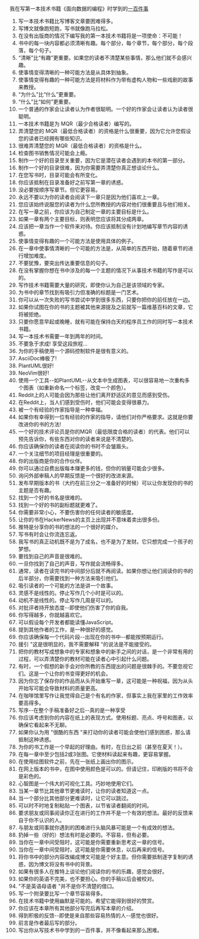 我在写第一本技术书籍《面向数据的编程》时学到的[一百件事](https://blog.klipse.tech/book/2021/12/19/100-things-I-learned-with-data-oriented-programming.html)

1. 写一本技术书籍比写博客文章要困难得多。
2. 写博文就像跑短跑，写书就像跑马拉松。
3. 在没有出版商的情况下编写我的第一本技术书籍将是一项使命：不可能！
4. 书中的每一块内容都必须清晰有趣。每个部分，每个章节，每个部分，每个段落，每个句子。
5. “清晰”比“有趣”更重要。如果您的读者不清楚某些事情，那么他们就不会感兴趣。
6. 使事情变得清晰的一种可能方法是从具体到抽象。
7. 使事情变得有趣的一种可能方法是将材料作为带有虚构人物和一些戏剧的故事来教授。
8. “为什么”比“什么”更重要。
9. “什么”比“如何”更重要。
10. 一个普通的作家会让读者认为作者很聪明。一个好的作家会让读者认为读者很聪明。
11. 一本技术书籍是为 MQR（最少合格读者）编写的。
12. 弄清楚您的 MQR（最低合格读者）的资格是什么很重要，因为它允许您假设您的读者已经拥有哪些知识。
13. 很难弄清楚您的 MQR（最低合格读者）的资格是什么。
14. 检查图书销售情况可能会上瘾。
15. 制作一个好的目录至关重要，因为它是潜在读者会遇到的本书的第一部分。
16. 制作一个好的目录很难，因为你需要弄清楚你真正想谈论什么。
17. 在您写书时，目录可能会有所变化。
18. 你应该抵制在目录准备好之前写第一章的诱惑。
19. 没必要按顺序写章节。但它更容易。
20. 永远不要以为你的读者会阅读下一章只是因为他们喜欢上一章。
21. 您应该始终说服您的读者为什么您所教授的内容对他们很重要且与他们相关。
22. 在写一章之前，你应该为自己制定一章的主要目标是什么。
23. 如果一章有两个主要目标，则表明您应该将其分成两章。
24. 应该把一章当作一个软件来对待。你应该抵制没有计划地编写章节内容的诱惑。
25. 使事情变得有趣的一个可能方法是使用具体的例子。
26. 在一章中使事情清晰的一个可能的方法是，从简单的东西开始，随着章节的进行增加难度。
27. 不要犹豫，要突出传达重要信息的句子。
28. 在没有掌握你想在书中涉及的每一个主题的情况下从事技术书籍的写作是可以的。
29. 写作技术书籍需要大量的研究，即使你认为自己是该领域的专家。
30. 为书中的章节找到有吸引力但准确的标题是一门艺术。
31. 你可以从一次失败的写书尝试中学到很多东西，只要你把你的前任放在一边。
32. 如果你试图在你的书的主题被其他来源提及之前就写一篇维基百科的文章，它将被拒绝。
33. 只要你愿意早起或晚睡，就有可能在保持白天的程序员工作的同时写一本技术书籍。
34. 写一本技术书需要一年到两年的时间。
35. 不要急于求成! 享受这段旅程...
36. 为你的手稿使用一个源码控制软件是很有意义的。
37. AsciiDoc棒极了!
38. PlantUML很好!
39. NeoVim很好!
40. 使用一个工具--如PlantUML--从文本中生成图表，可以很容易地一次重构多个图表（如重新命名一个标签，改变一个颜色）。
41. Reddit上的人可能会因为那些让他们离开舒适区的意见而感到受伤。
42. 在Reddit上，当人们感到受伤时，他们可能会变得很暴力。
43. 被一个有经验的作家指导是一种幸福。
44. 如果你有幸得到一位有经验的作家的指导，请他们对你严格要求。这就是你要改进你的书的方法!
45. 一个好的技术评论员是你的MQR（最低限度合格的读者）的代表。他们可以预先告诉你，有些东西对你的读者来说是不清楚的。
46. 你应该确保你的读者在阅读你的书时不会皱眉头。
47. 一个关注细节的项目经理是很重要的。
48. 你的出版商是你的合作伙伴。
49. 你可以通过自费出版每本赚更多的钱，但你的销量可能会少很多。
50. 询问外部审稿人的早期反馈是一个很好的改进来源。
51. 发布早期版本的书（大约在前三分之一准备好的时候）可以让你发现你的书的主题是否有趣。
52. 找到一个好的书名是很难的。
53. 找到一个好的书的副标题就更难了。
54. 你需要非常小心，不要伤害你的任何读者的敏感度。
55. 让你的书在HackerNews的主页上出现并不意味着卖出很多份。
56. 推特是分享你的书的想法的一个很好的媒介。
57. 写书有时会让你流连忘返。
58. 我写书的真正动机既不是为了成名，也不是为了发财。它只想完成一个孩子的梦想。
59. 要找到自己的声音是很难的。
60. 一旦你找到了自己的声音，写作就会流畅得多。
61. 通常，读者在读完书的中间部分后就不再阅读。如果你想让他们阅读你的书的后半部分，你需要找到一种方法来吸引他们。
62. 吸引读者的一个可能的方法是讲一个故事。
63. 灵感不是线性的。停止写作几个小时是可以的。
64. 动机不是线性的。停止写作几周是可以的。
65. 对批评者持开放态度--即使他们伤害了你的自我。
66. 你写得越多，你就越喜欢它。
67. 可以假设每个开发者都能读懂JavaScript。
68. 提到其他作者的工作，是一种很好的感觉。
69. 你应该确保每一个代码片段--出现在你的书中--都能按预期运行。
70. 援引 "这是很明显的，我不需要解释 "的说法是不能接受的。
71. 把你的教材写成想象中的专家和想象中的新手之间的对话，是一个非常有用的过程，可以弄清楚你的教材可能在读者心中引起什么问题。
72. 有时，一个假想的新手会对你所教的东西提出的问题是很棘手的。不要忽视它们。这是一个让你的书变得更好的机会。
73. 因为你忘了保存你的作品而从头开始重写一章，这可能是一种祝福，因为从头开始写可能会导致材料的质量更高。
74. 在咖啡馆里写作让我觉得自己是个有名的作家，但事实上我在家里的工作效率要高得多。
75. 写序--在整个手稿准备好之后--真的是一种享受
76. 你应该考虑到你的内容在纸上的表现方式。使用标题、亮点、呼号和图表，以确保它看起来不无聊。
77. 如果你认为用 "很酷的东西 "来打动你的读者可能会使他们感到困惑，那么请抵制这种诱惑。
78. 为你的书工作是一个早起的好理由。有时，在日出之前（甚至在夏天！）。
79. 在每一章中至少包括2或3张图。它使材料读起来有趣，更容易掌握。
80. 在使用绘图软件之前，先在一张纸上画出你的图示。
81. 在网上版本的书中，在图中使用颜色是可以的。但请记住，印刷版的书将不会是彩色的。
82. 心智图是一个伟大的可视化工具。巧妙地使用它们。
83. 当某一章节比其他章节更难读时，让你的读者知道这一点。
84. 当一个部分比其他部分更难读时，让它可以跳过。
85. 可以时不时地复制粘贴一个图表，以节省读者翻阅的时间。
86. 要求朋友或同事阅读你正在进行的工作并不是一个有效的想法。最好的反馈来自于你不认识的人。
87. 与朋友或同事就你遇到的困难进行头脑风暴可能是一个有成效的想法。
88. 扔掉一些（好的）想法有时是必要的。不容易，但有必要。
89. 当你在一章中间受阻时，这可能是你需要重新思考这一章的信号。
90. 当你在一章中间受阻时，这可能是你需要休息，以后再来的信号。
91. 将你书中的部分内容改编成博文可能是个好主意。但你需要抵制逐字复制的诱惑，因为博文将没有书中的背景。
92. 如果有很多人在推特上谈论他们阅读你的书的乐趣，感觉会很好。
93. 如果你的英语不完美，也不要担心。你的手稿以后会被校对。
94. "不是英语母语者 "并不是你不清楚的借口。
95. 写一个附录要比写一个章节容易得多。
96. 在技术书籍中使用幽默是可能的。希望它能得到很好的赞赏。
97. 你应该在本章所有其他部分写完后再写本章的介绍。
98. 得到积极的反馈--即使是来自那些容易热情的人--感觉也很好。
99. 前言是作者最后写的部分。
100. 写出你从写技术书中学到的一百件事，并不像看起来那么困难。

